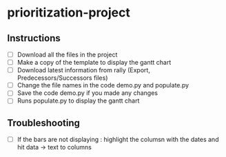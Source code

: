 # prioritization-project
## Instructions
- [ ] Download all the files in the project
- [ ] Make a copy of the template to display the gantt chart
- [ ] Download latest information from rally (Export, Predecessors/Successors files)
- [ ] Change the file names in the code demo.py and populate.py
- [ ] Save the code demo.py if you made any changes
- [ ] Runs populate.py to display the gantt chart

## Troubleshooting
- [ ] If the bars are not displaying : highlight the columsn with the dates and hit data -> text to columns
